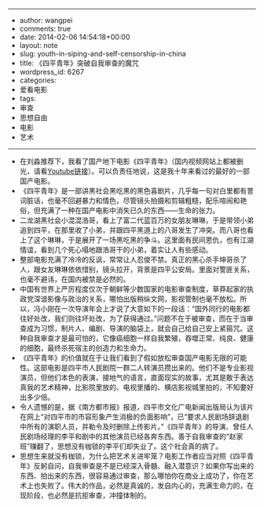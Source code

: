 - --
- author: wangpei
- comments: true
- date: 2014-02-06 14:54:18+00:00
- layout: note
- slug: youth-in-siping-and-self-censorship-in-china
- title: 《四平青年》突破自我审查的魔咒
- wordpress_id: 6267
- categories:
- 爱看电影
- tags:
- 审查
- 思想自由
- 电影
- 艺术
- --
- 在刘淼推荐下，我看了国产地下电影《四平青年》（国内视频网站上都被删光，请看[Youtube链接](http://youtu.be/nwrPK8gqEoE)）。可以负责任地说，这是我十年来看过的最好的一部国产电影。
- 《四平青年》是一部讲黑社会黑吃黑的黑色喜剧片，几乎每一句对白里都有詈词脏话，也毫不回避暴力和情色，尽管镜头拍摄和剪辑粗糙，配乐喧闹和艳俗，但充满了一种在国产电影中消失已久的东西——生命的张力。
- 二龙湖黑社会小混混浩哥，看上了富二代蓝百万的女朋友琳琳，于是带领小弟追到四平，在那里收了小弟，并跟四平黑道上的八哥发生了冲突。而八哥也看上了这个琳琳，于是展开了一场黑吃黑的争斗。这里面有民间恩仇，也有江湖情谊，看到几个死心塌地跟浩哥干的小弟，着实让人有些感动。
- 整部电影充满了冷冷的反讽，常常让人忍俊不禁。真正的黑心杀手坤哥杀了人，跟女友琳琳依依惜别，镜头拉开，背景是四平公安局。里面对警匪关系，也毫不避讳，在国内被禁是必然的。
- 中国有世界上严厉程度仅次于朝鲜等少数国家的电影审查制度，草莽起家的执政党深谙影像与政治的关系，哪怕出版稍纵文网，影视管制也毫不放松。所以，冯小刚在一次导演年会上才说了大意如下的一段话：“国外同行的电影都往好处改，我们则往坏处改，为了获得通过。”问题不在于被审查，而在于当审查成为习惯，制片人、编剧、导演的脑袋上，就会自己给自己安上紧箍咒。这种自我审查才是最可怕的，它像癌细胞一样自我繁殖，吞噬正常、纯良、健康的细胞，最终杀死宿主的创造力和生命力。
- 《四平青年》的价值就在于让我们看到了假如放松审查国产电影无限的可能性。这部电影是四平市人民剧院一群二人转演员攒出来的。他们不是专业影视演员，但他们本色的表演，接地气的语言，直面现实的故事，尤其是敢于表达真我的艺术精神，比影院里放的、电视里播的、横店影视城里拍的，不知要好出多少倍。
- 令人遗憾的是，据《南方都市报》报道，四平市文化广电新闻出版局认为该片在网上“对四平市的市容形象产生消极的负面影响”，已“要求人民剧场辞退剧中所有的演职人员，并勒令及时删除上传影片。”《四平青年》的导演、曾任人民剧场经理的李平和剧中的其他演员已经各奔东西。善于自我审查的“赵家班”赚翻了，思想没有枷锁的李平们却失业了。这个社会真的病了。
- 思想生来就没有枷锁，为什么把艺术关进牢笼？电影工作者应当对照《四平青年》反躬自问，自我审查是不是已经深入骨髓、融入潜意识？如果你写出来的东西、拍出来的东西，很容易通过审查，那么哪怕你在商业上成功了，你在艺术上也失败了。伟大的作品，必然是真诚的，发自内心的，充满生命力的，在现阶段，也必然是抗拒审查，冲撞体制的。
